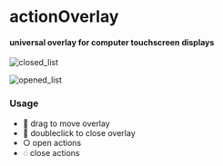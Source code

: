 # actionOverlay 
#### universal overlay for computer touchscreen displays

![closed_list](https://github.com/Nuboctane/screen_touch_controls/blob/main/images/closed_list.png "closed")

![opened_list](https://github.com/Nuboctane/screen_touch_controls/blob/main/images/opened_list.png "opened")


### Usage
- 💠 drag to move overlay
- 💠 doubleclick to close overlay
- ○  open actions
- ◌  close actions